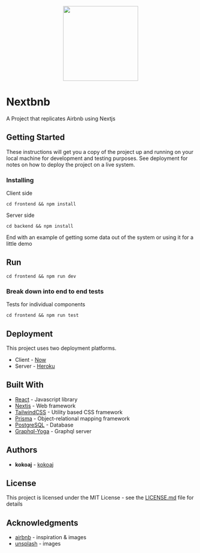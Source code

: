 
<p align="center">
  <img width="200" src="https://cdn0.tnwcdn.com/wp-content/blogs.dir/1/files/2015/09/airbnb_icon_detail_animation.gif"/>
</p>


# Nextbnb

A Project that replicates Airbnb using Nextjs

## Getting Started

These instructions will get you a copy of the project up and running on your local machine for development and testing purposes. See deployment for notes on how to deploy the project on a live system.

### Installing

Client side

```
cd frontend && npm install
```

Server side

```
cd backend && npm install
```

End with an example of getting some data out of the system or using it for a little demo

## Run

```
cd frontend && npm run dev
```

### Break down into end to end tests

Tests for individual components

```
cd frontend && npm run test
```

## Deployment

This project uses two deployment platforms.
* Client - [Now](https://zeit.co)
* Server - [Heroku](https://www.heroku.com)

## Built With

* [React](https://reactjs.org/) - Javascript library
* [Nextjs](https://nextjs.org/) - Web framework
* [TailwindCSS](https://tailwindcss.com/) - Utility based CSS framework
* [Prisma](https://www.prisma.io/) - Object-relational mapping framework
* [PostgreSQL](https://www.postgresql.org/) - Database
* [Graphql-Yoga](https://github.com/prisma-labs/graphql-yoga/) - Graphql server

## Authors

* **kokoaj** - [kokoaj](https://github.com/kokiebisu)

## License

This project is licensed under the MIT License - see the [LICENSE.md](LICENSE.md) file for details

## Acknowledgments

* [airbnb](https://airbnb.com) - inspiration & images
* [unsplash](https://unsplash.com/) - images
